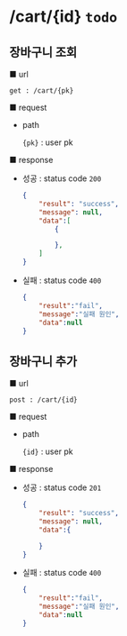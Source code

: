 # /cart/{id} `todo`

## 장바구니 조회

■ url

 `get : /cart/{pk}`

■ request

- path

  `{pk}` :  user pk

■ response

- 성공 : status code `200`

  ```json
  {
      "result": "success", 
      "message": null, 
      "data":[
          {
  
          },
      ]
  }
  ```
  
- 실패 : status code `400`

  ```json
  {
      "result":"fail",
      "message":"실패 원인",
      "data":null
  }
  ```



## 장바구니 추가

■ url

 `post : /cart/{id}`

■ request

- path

  `{id}` :  user pk

■ response

- 성공 : status code `201`

  ```json
  {
      "result": "success", 
      "message": null, 
      "data":{
  
      }
  }
  ```
  
- 실패 : status code `400`

  ```json
  {
      "result":"fail",
      "message":"실패 원인",
      "data":null
  }
  ```

